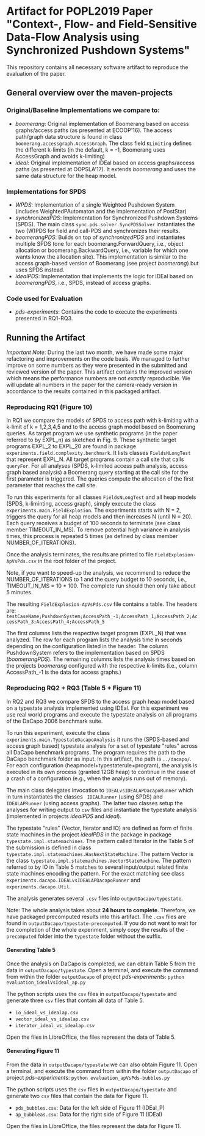 # Artifact for POPL2019 Paper "Context-, Flow- and Field-Sensitive Data-Flow Analysis using Synchronized Pushdown Systems"

This repository contains all necessary software artifact to reproduce the evaluation of the paper.

## General overview over the maven-projects

### Original/Baseline Implementations we compare to:
- *boomerang*: Original implementation of Boomerang based on access graphs/access paths (as presented at ECOOP'16). The  access path/graph data structure is found in class `boomerang.accessgraph.AccessGraph`. The class field `KLimiting` defines the different k-limits (in the default, k = -1, Boomerang uses AccessGraph and avoids k-limiting)
- *ideal*: Original implementation of IDEal based on access graphs/access paths (as presented at OOPSLA'17). It extends *boomerang* and uses the same data structure for the heap model.

### Implementations for SPDS
- *WPDS*: Implementation of a single Weighted Pushdown System (includes WeightedPAutomaton and the implementation of PostStar)
- *synchronizedPDS*: Implementation for Synchronized Pushdown Systems (SPDS). The main class `sync.pds.solver.SyncPDSSolver` instantiates the two (W)PDS for field and call-PDS and synchronizes their results. 
- *boomerangPDS*: Builds on top of *synchronizedPDS* and instantiates multiple SPDS (one for each boomerang.ForwardQuery, i.e., object allocation or boomerang.BackwardQuery, i.e., variable for which one wants know the allocation site). This implementation is similar to the access graph-based version of Boomerang (see project *boomerang*) but uses SPDS instead.  
- *idealPDS*: Implementation that implements the logic for IDEal based on *boomerangPDS*, i.e., SPDS, instead of access graphs.

### Code used for Evaluation
- *pds-experiments*: Contains the code to execute the experiments presented in RQ1-RQ3. 


## Running the Artifact

*Important Note*: During the last two month, we have made some major refactoring and improvements on the code basis. We managed to further improve on some numbers as they were presented in the submitted and reviewed version of the paper. This artifact contains the improved version which means the performance numbers are not *exactly* reproducible. We will update all numbers in the paper for the camera-ready version in accordance to the results contained in this packaged artifact. 


### Reproducing RQ1 (Figure 10)
In RQ1 we compare the models of SPDS to access path with k-limiting with a k-limit of k = 1,2,3,4,5 and to the access graph model based on Boomerang queries. As target program we use synthetic programs (in the paper referred to by EXPL_n) as sketched in Fig. 9.
These synthetic target programs EXPL_2 to EXPL_20 are found in package `experiments.field.complexity.benchmark`. It lists classes `FieldsNLongTest` that represent EXPL_N. All target programs contain a call site that calls `queryFor`. For all analyses (SPDS, k-limited access path analysis, access graph based analysis) a Boomerang query starting at the call site for the first parameter is triggered. The queries compute the allocation of the first parameter that reaches the call site.

To run this experiments for all classes `FieldsNLongTest` and all heap models (SPDS, k-liminting, access graph), simply execute the class `experiments.main.FieldExplosion`. The experiments starts with N = 2, triggers the query for all heap models and then increases N (until N = 20). Each query receives a budget of 100 seconds to terminate (see class member TIMEOUT_IN_MS). To remove potential high variance in analysis times, this process is repeated 5 times (as defined by class member NUMBER_OF_ITERATIONS).  

Once the analysis terminates, the results are printed to file `FieldExplosion-ApVsPds.csv` in the root folder of the project.

Note, if you want to speed-up the analysis, we recommend to reduce the NUMBER_OF_ITERATIONS to 1 and the query budget to 10 seconds, i.e., TIMEOUT_IN_MS = 10 * 100. The complete run should then only take about 5 minutes.

The resulting `FieldExplosion-ApVsPds.csv` file contains a table. The headers are:
`testCaseName;PushdownSystem;AccessPath_-1;AccessPath_1;AccessPath_2;AccessPath_3;AccessPath_4;AccessPath_5`

The first columns lists the respective target program (EXPL_N) that was analyzed. The row for each program lists the analysis time in seconds depending on the configuration listed in the header. The column PushdownSystem refers to the implementation based on SPDS (*boomerangPDS*). The remaining columns lists the analysis times based on the projects *boomerang* configured with the respective k-limits (i.e., column AccessPath_-1 is the data for access graphs.)


### Reproducing RQ2 + RQ3 (Table 5 + Figure 11)

In RQ2 and RQ3 we compare SPDS to the access graph heap model based on a typestate analysis implemented using IDEal. For this experiment we use real world programs and execute the typestate analysis on all programs of the DaCapo 2006 benchmark suite.

To run this experiment, execute the class `experiments.main.TypestateDacapoAnalysis` it runs the (SPDS-based and access graph based) typestate analysis for a set of typestate "rules" across all DaCapo benchmark programs. The program requires the path to the DaCapo benchmark folder as input. In this artifact, the path is `../dacapo/`. For each configuration (heapmodel+typestaterule+program), the analysis is executed in its own process (granted 12GB heap) to continue in the case of a crash of a configuration (e.g., when the analysis runs out of memory). 

The main class delegates invocation to `IDEALvsIDEALAPDacapoRunner` which in turn instantiates the classes ` IDEALRunner` (using SPDS) and `IDEALAPRunner` (using access graphs). The latter two classes setup the analyses for writing output to `csv` files and instantiate the typestate analysis (implemented in projects *idealPDS* and *ideal*).

The typestate "rules" (Vector, Iterator and IO) are defined as form of finite state machines in the project *idealPDS* in the package in package `typestate.impl.statemachines`. The pattern called Iterator in the Table 5 of the submission is defined in class `typestate.impl.statemachines.HasNextStateMachine`. The pattern Vector is the class `typestate.impl.statemachines.VectorStateMachine`. The pattern referred to by IO in Table 5 matches to several input/output related finite state machines encoding the pattern. For the exact matching see class `experiments.dacapo.IDEALvsIDEALAPDacapoRunner` and `experiments.dacapo.Util`.

The analysis generates several `.csv` files into `outputDacapo/typestate`. 

Note: The whole analysis takes about **24 hours to complete**. Therefore, we have packaged precomputed results into this artifact. The `.csv` files are found in `outputDacapo/typestate-precomputed`. If you do not want to wait for the completion of the whole experiment, simply copy the results of the `-precomputed` folder into the `typestate` folder without the suffix.

#### Generating Table 5

Once the analysis on DaCapo is completed, we can obtain Table 5 from the data in `outputDacapo/typestate`. 
Open a terminal, and execute the command from within the folder `outputDacapo` of project *pds-experiments*:
 `python evaluation_idealVsIdeal_ap.py`
 
 The python scripts uses the `csv` files in `outputDacapo/typestate` and generate three `csv` files that contain all data of Table 5.  
 - `io_ideal_vs_idealap.csv`
 - `vector_ideal_vs_idealap.csv`
 - `iterator_ideal_vs_idealap.csv`

Open the files in LibreOffice, the files represent the data of Table 5.

#### Generating Figure 11

From the data in `outputDacapo/typestate` we can also obtain Figure 11.
Open a terminal, and execute the command from within the folder `outputDacapo` of project *pds-experiments*:
 `python evaluation_apVsPds-bubbles.py`
 
 The python scripts uses the `csv` files in `outputDacapo/typestate` and generate two `csv` files that contain the data for Figure 11.  
 - `pds_bubbles.csv`: Data for the left side of Figure 11 (IDEal_P)
 - `ap_bubbleas.csv`: Data for the right side of Figure 11 (IDEal)
 
 Open the files in LibreOffice, the files represent the data for Figure 11.
 
